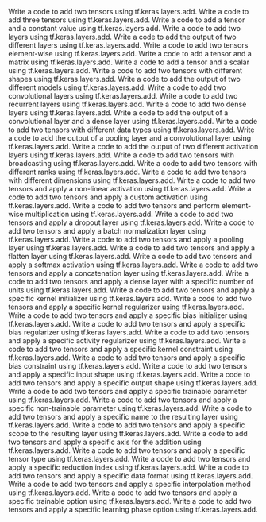 Write a code to add two tensors using tf.keras.layers.add.
Write a code to add three tensors using tf.keras.layers.add.
Write a code to add a tensor and a constant value using tf.keras.layers.add.
Write a code to add two layers using tf.keras.layers.add.
Write a code to add the output of two different layers using tf.keras.layers.add.
Write a code to add two tensors element-wise using tf.keras.layers.add.
Write a code to add a tensor and a matrix using tf.keras.layers.add.
Write a code to add a tensor and a scalar using tf.keras.layers.add.
Write a code to add two tensors with different shapes using tf.keras.layers.add.
Write a code to add the output of two different models using tf.keras.layers.add.
Write a code to add two convolutional layers using tf.keras.layers.add.
Write a code to add two recurrent layers using tf.keras.layers.add.
Write a code to add two dense layers using tf.keras.layers.add.
Write a code to add the output of a convolutional layer and a dense layer using tf.keras.layers.add.
Write a code to add two tensors with different data types using tf.keras.layers.add.
Write a code to add the output of a pooling layer and a convolutional layer using tf.keras.layers.add.
Write a code to add the output of two different activation layers using tf.keras.layers.add.
Write a code to add two tensors with broadcasting using tf.keras.layers.add.
Write a code to add two tensors with different ranks using tf.keras.layers.add.
Write a code to add two tensors with different dimensions using tf.keras.layers.add.
Write a code to add two tensors and apply a non-linear activation using tf.keras.layers.add.
Write a code to add two tensors and apply a custom activation using tf.keras.layers.add.
Write a code to add two tensors and perform element-wise multiplication using tf.keras.layers.add.
Write a code to add two tensors and apply a dropout layer using tf.keras.layers.add.
Write a code to add two tensors and apply a batch normalization layer using tf.keras.layers.add.
Write a code to add two tensors and apply a pooling layer using tf.keras.layers.add.
Write a code to add two tensors and apply a flatten layer using tf.keras.layers.add.
Write a code to add two tensors and apply a softmax activation using tf.keras.layers.add.
Write a code to add two tensors and apply a concatenation layer using tf.keras.layers.add.
Write a code to add two tensors and apply a dense layer with a specific number of units using tf.keras.layers.add.
Write a code to add two tensors and apply a specific kernel initializer using tf.keras.layers.add.
Write a code to add two tensors and apply a specific kernel regularizer using tf.keras.layers.add.
Write a code to add two tensors and apply a specific bias initializer using tf.keras.layers.add.
Write a code to add two tensors and apply a specific bias regularizer using tf.keras.layers.add.
Write a code to add two tensors and apply a specific activity regularizer using tf.keras.layers.add.
Write a code to add two tensors and apply a specific kernel constraint using tf.keras.layers.add.
Write a code to add two tensors and apply a specific bias constraint using tf.keras.layers.add.
Write a code to add two tensors and apply a specific input shape using tf.keras.layers.add.
Write a code to add two tensors and apply a specific output shape using tf.keras.layers.add.
Write a code to add two tensors and apply a specific trainable parameter using tf.keras.layers.add.
Write a code to add two tensors and apply a specific non-trainable parameter using tf.keras.layers.add.
Write a code to add two tensors and apply a specific name to the resulting layer using tf.keras.layers.add.
Write a code to add two tensors and apply a specific scope to the resulting layer using tf.keras.layers.add.
Write a code to add two tensors and apply a specific axis for the addition using tf.keras.layers.add.
Write a code to add two tensors and apply a specific tensor type using tf.keras.layers.add.
Write a code to add two tensors and apply a specific reduction index using tf.keras.layers.add.
Write a code to add two tensors and apply a specific data format using tf.keras.layers.add.
Write a code to add two tensors and apply a specific interpolation method using tf.keras.layers.add.
Write a code to add two tensors and apply a specific trainable option using tf.keras.layers.add.
Write a code to add two tensors and apply a specific learning phase option using tf.keras.layers.add.